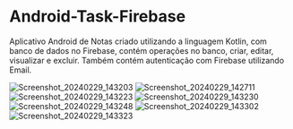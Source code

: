 ﻿# Android-Task-Firebase
Aplicativo Android de Notas criado utilizando a linguagem Kotlin, com banco de dados no Firebase,
contém operações no banco, criar, editar, visualizar e excluir. Também contém autenticação com Firebase utilizando Email.

![Screenshot_20240229_143203](https://github.com/LuizFurmann/Android-Task-Firebase/assets/72764480/8f2e4254-80b5-4662-9f5d-aa3c4faa0cb6)
![Screenshot_20240229_142711](https://github.com/LuizFurmann/Android-Task-Firebase/assets/72764480/24ccd2fe-0fa5-4a1e-b414-543aaa2de2f4)
![Screenshot_20240229_143223](https://github.com/LuizFurmann/Android-Task-Firebase/assets/72764480/5c1d573f-fcca-481c-b4a6-94f954b4db5f)
![Screenshot_20240229_143230](https://github.com/LuizFurmann/Android-Task-Firebase/assets/72764480/0942186c-2d0e-4ce6-b2c9-819999ad8d70)
![Screenshot_20240229_143248](https://github.com/LuizFurmann/Android-Task-Firebase/assets/72764480/35783e52-933f-4b02-bd76-d36f56f3c7a0)
![Screenshot_20240229_143302](https://github.com/LuizFurmann/Android-Task-Firebase/assets/72764480/57004929-82d4-4844-aaf6-912fb464d41d)
![Screenshot_20240229_143323](https://github.com/LuizFurmann/Android-Task-Firebase/assets/72764480/b400c90a-3e93-40c7-b521-2b8f107b1927)
